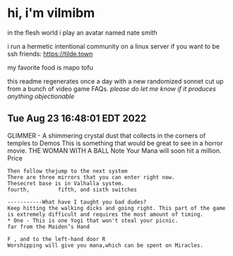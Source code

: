 # hi, i'm vilmibm

in the flesh world i play an avatar named nate smith

i run a hermetic intentional community on a linux server if you want to be ssh friends: https://tilde.town

my favorite food is mapo tofu

this readme regenerates once a day with a new randomized sonnet cut up from a bunch of video game FAQs.
_please do let me know if it produces anything objectionable_

## Tue Aug 23 16:48:01 EDT 2022

      GLIMMER - A shimmering crystal dust that collects in the corners of temples to Demos
    This is something that would be great to see in a horror movie. THE WOMAN WITH A BALL Note
    Your Mana will soon hit a million.
    Price
    
    Then follow thejump to the next system
    There are three mirrors that you can enter right now.
    Thesecret base is in Valhalla system.
    fourth, 		fifth, and sixth switches
    
    -----------What have I taught you bad dudes?
    Keep hitting the walking dicks and going right. This part of the game is extremely difficult and requires the most amount of timing.
    * One - This is one Yogi that won't steal your picnic.
    far from the Maiden’s Hand
    
    F , and to the left-hand door R
    Worshipping will give you mana,which can be spent on Miracles.
